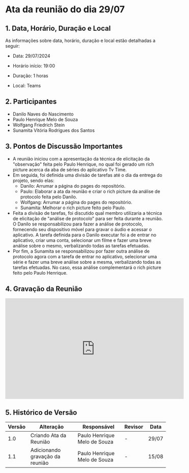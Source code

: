 # Ata da reunião do dia 29/07

## 1. Data, Horário, Duração e Local

As informações sobre data, horário, duração e local estão detalhadas a seguir:

- Data: 29/07/2024

- Horário início: 19:00

- Duração: 1 horas

- Local: Teams

## 2. Participantes

- Danilo Naves do Nascimento
- Paulo Henrique Melo de Souza
- Wolfgang Friedrich Stein
- Sunamita Vitória Rodrigues dos Santos


## 3. Pontos de Discussão Importantes

- A reunião iniciou com a apresentação da técnica de elicitação da "observação" feita pelo Paulo Henrique, no qual foi gerado um rich picture acerca da aba de séries do aplicativo Tv Time.
- Em seguida, foi definida uma divisão de tarefas até o dia da entrega do projeto, sendo elas:
    - Danilo: Arrumar a página do pages do repositório.
    - Paulo: Elaborar a ata da reunião e criar o rich picture da análise de protocolo feita pelo Danilo.
    - Wolfgang: Arrumar a página do pages do repositório.
    - Sunamita: Melhorar o rich picture feito pelo Paulo.
- Feita a divisão de tarefas, foi discutido qual membro utilizaria a técnica de elicitação de "análise de protocolo" para ser feita durante a reunião. O Danilo se responsabilizou para fazer a análise de protocolo, fornecendo seu dispositivo móvel para gravar o áudio e acessar o aplicativo. A tarefa definida para o Danilo executar foi a de entrar no aplicativo, criar uma conta, selecionar um filme e fazer uma breve análise sobre o mesmo, verbalizando todas as tarefas efetuadas.
- Por fim, a Sunamita se responsabilizou por fazer outra análise de protocolo agora com a tarefa de entrar no aplicativo, selecionar uma série e fazer uma breve análise sobre a mesma, verbalizando todas as tarefas efetuadas. No caso, essa análise complementará o rich picture feito pelo Paulo Henrique.

## 4. Gravação da Reunião

<center>
<iframe width="560" height="315" src="https://www.youtube.com/embed/booCPaSaMcg?si=wUM-Nr04nj5eh6qp" title="YouTube video player" frameborder="0" allow="accelerometer; autoplay; clipboard-write; encrypted-media; gyroscope; picture-in-picture; web-share" referrerpolicy="strict-origin-when-cross-origin" allowfullscreen></iframe>
</center>

## 5. Histórico de Versão

| Versão | Alteração | Responsável | Revisor | Data |
|--------|-----------|-------------|---------|------|
| 1.0 | Criando Ata da Reunião | Paulo Henrique Melo de Souza | - | 29/07 |
| 1.1 | Adicionando gravação da reunião | Paulo Henrique Melo de Souza | - | 15/08 |